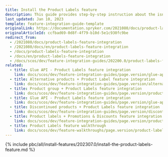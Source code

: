```yaml
---
title: Install the Product Labels feature
description: This guide provides step-by-step instruction about the isntallation of the Product Lables feature
last_updated: Jan 10, 2023
template: feature-integration-guide-template
originalLink: https://documentation.spryker.com/2021080/docs/product-labels-feature-integration
originalArticleId: ccfbad69-0d8f-4f79-b10d-5e1c930fc9be
redirect_from:
  - /2021080/docs/product-labels-feature-integration
  - /2021080/docs/en/product-labels-feature-integration
  - /docs/product-labels-feature-integration
  - /docs/en/product-labels-feature-integration
  - /docs/scos/dev/feature-integration-guides/202200.0/product-labels-feature-integration.html
related:
  - title: Glue API - Product Labels feature integration
    link: docs/scos/dev/feature-integration-guides/page.version/glue-api/glue-api-product-labels-feature-integration.html
  - title: Alternative products + Product Label feature integration
    link: docs/scos/dev/feature-integration-guides/page.version/alternative-products-product-label-feature-integration.html
  - title: Product group + Product Labels feature integration
    link: docs/scos/dev/feature-integration-guides/page.version/product-group-product-labels-feature-integration.html
  - title: Glue API - Product Labels feature integration
    link: docs/scos/dev/feature-integration-guides/page.version/glue-api/glue-api-product-labels-feature-integration.html
  - title: Discontinued products + Product Labels feature integration
    link: docs/scos/dev/feature-integration-guides/page.version/discontinued-products-product-labels-feature-integration.html
  - title: Product labels + Promotions & Discounts feature integration
    link: docs/scos/dev/feature-integration-guides/page.version/product-labels-promotions-and-discounts-feature-integration.html
  - title: Product Labels feature walkthrough
    link: docs/scos/dev/feature-walkthroughs/page.version/product-labels-feature-walkthrough.html
---
```


{% include pbc/all/install-features/202307.0/install-the-product-labels-feature.md %} <!-- To edit, see /_includes/pbc/all/install-features/202307.0/install-the-product-labels-feature.md -->
